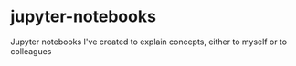 # jupyter-notebooks
Jupyter notebooks I've created to explain concepts, either to myself or to colleagues
